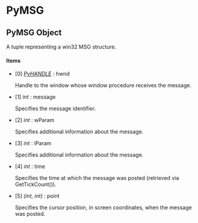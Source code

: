 # PyMSG

## PyMSG Object

A tuple representing a win32 MSG structure\.

#### Items


  - \[0\] *[PyHANDLE](#pyhandle)* : hwnd

    Handle to the window whose window procedure receives the message\.

  - \[1\] *int* : message

    Specifies the message identifier\.

  - \[2\] *int* : wParam

    Specifies additional information about the message\.

  - \[3\] *int* : lParam

    Specifies additional information about the message\.

  - \[4\] *int* : time

    Specifies the time at which the message was posted \(retrieved via GetTickCount\(\)\)\.

  - \[5\] *\(int, int\)* : point

    Specifies the cursor position, in screen coordinates, when the message was posted\.